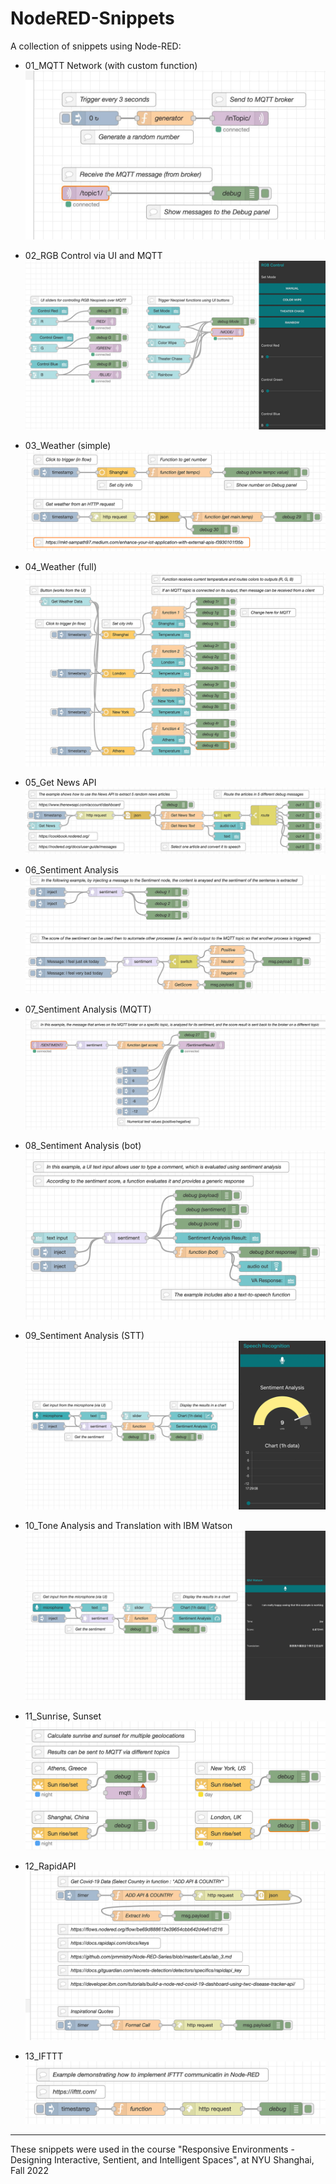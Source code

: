 # NodeRED-Snippets
A collection of snippets using Node-RED:

- 01_MQTT Network (with custom function)
![01 MQTT Network (with custom function)](png/01.png)

- 02_RGB Control via UI and MQTT
![02_RGB Control via UI and MQTT](png/02.png)

- 03_Weather (simple)
![03_Weather (simple)](png/03.png)

- 04_Weather (full)
![04_Weather (full)](png/04.png)

- 05_Get News API
![05_Get News API](png/05.png)

- 06_Sentiment Analysis
![06_Sentiment Analysis](png/06.png)

- 07_Sentiment Analysis (MQTT)
![07_Sentiment Analysis (MQTT)](png/07.png)

- 08_Sentiment Analysis (bot)
![08_Sentiment Analysis (bot)](png/08.png)

- 09_Sentiment Analysis (STT)
![09_Sentiment Analysis (STT)](png/09.png)

- 10_Tone Analysis and Translation with IBM Watson
![10_Tone Analysis and Translation with IBM Watson](png/10.png)

- 11_Sunrise, Sunset
![11_Sunrise, Sunset](png/11.png)

- 12_RapidAPI
![12_RapidAPI](png/12.png)

- 13_IFTTT
![13_IFTTT](png/13.png)

---
These snippets were used in the course "Responsive Environments - Designing Interactive, Sentient, and Intelligent Spaces", at NYU Shanghai, Fall 2022

